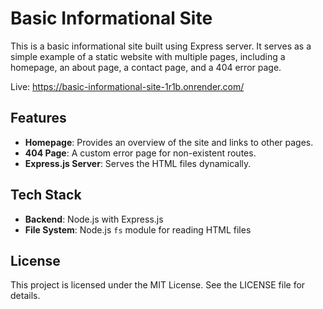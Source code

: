 # Basic Informational Site

This is a basic informational site built using Express server. It serves as a simple example of a static website with multiple pages, including a homepage, an about page, a contact page, and a 404 error page.

Live: <https://basic-informational-site-1r1b.onrender.com/>

## Features

- **Homepage**: Provides an overview of the site and links to other pages.
- **404 Page**: A custom error page for non-existent routes.
- **Express.js Server**: Serves the HTML files dynamically.

## Tech Stack

- **Backend**: Node.js with Express.js
- **File System**: Node.js `fs` module for reading HTML files

## License

This project is licensed under the MIT License. See the LICENSE file for details.
